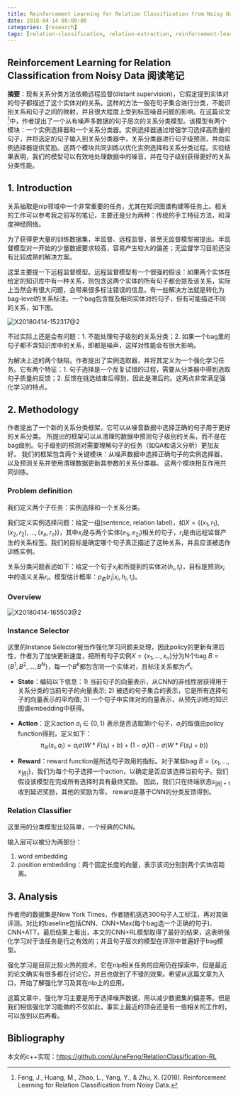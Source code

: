 ```yaml
---
title: Reinforcement Learning for Relation Classification from Noisy Data 阅读笔记
date: 2018-04-14 08:00:00
categories: [research]
tags: [relation-classification, relation-extraction, reinforcement-learning]
---
```


## Reinforcement Learning for Relation Classification from Noisy Data 阅读笔记

**摘要**：现有关系分类方法依赖远程监督(distant supervision)，它假定提到实体对的句子都描述了这个实体对的关系。这样的方法一般在句子集合进行分类，不能识别关系和句子之间的映射，并且很大程度上受到标签噪音问题的影响。在这篇论文[^1]中，作者提出了一个从有噪声多数据的句子层次的关系分类模型。该模型有两个模块：一个实例选择器和一个关系分类器。实例选择器通过增强学习选择高质量的句子，并将选定的句子输入到关系分类器中，关系分类器进行句子级预测，并向实例选择器提供奖励。这两个模块共同训练以优化实例选择和关系分类过程。实验结果表明，我们的模型可以有效地处理数据中的噪音，并在句子级别获得更好的关系分类性能。

## 1. Introduction

关系抽取是nlp领域中一个非常重要的任务，尤其在知识图谱构建等任务上。相关的工作可以参考我之前写的笔记，主要还是分为两种：传统的手工特征方法，和深度神经网络。

为了获得更大量的训练数据集，半监督、远程监督，甚至无监督模型被提出。半监督模型对一开始的少量数据要求较高，容易产生较大的偏差；无监督学习目前还没有比较成熟的解决方案。

这里主要提一下远程监督模型。远程监督模型有一个很强的假设：如果两个实体在给定的知识库中有一种关系，则包含这两个实体的所有句子都会提及该关系，实际上当然会有很大问题，会带来很多标注错误的信息。有一些解决方法就是转化为bag-level的关系标注。一个bag包含提及相同实体对的句子，但有可能描述不同的关系，如下图。

![X20180414-152317@2](http://oi4yiqiop.bkt.clouddn.com/2018-04-14-WX20180414-152317%402x.png)

不过实际上还是会有问题：1. 不能处理句子级别的关系分类；2. 如果一个bag里的句子都不含知识库中的关系，即都是噪声，这样对性能会有很大影响。

为解决上述的两个缺陷，作者提出了实例选取器，并将其定义为一个强化学习任务。它有两个特征：1. 句子选择是一个反复试错的过程，需要从分类器中得到选取句子质量的反馈；2. 反馈在挑选结束后得到，因此是滞后的。这两点非常满足强化学习的特点。

## 2. Methodology

作者提出了一个新的关系分类框架，它可以从噪音数据中选择正确的句子用于更好的关系分类。 所提出的框架可以从清理的数据中预测句子级别的关系，而不是在bag级别。句子级别的预测对需要理解句子的任务（如QA和语义分析）更加友好。
我们的框架包含两个关键模块：从噪声数据中选择正确句子的实例选择器，以及预测关系并使用清理数据更新其参数的关系分类器。 这两个模块相互作用共同训练。

### Problem definition

我们定义两个子任务：实例选择和一个关系分类。

我们定义实例选择问题：给定一组(sentence, relation label)，如$X = \{(x_1,r_1),(x_2,r_2),…,(x_n,r_n)\}$，其中$x_i$是与两个实体$(e_{1i},e_{2i})$相关的句子，$r_i$是由远程监督产生的关系标签。我们的目标是确定哪个句子真正描述了这种关系，并且应该被选作训练实例。

关系分类问题表述如下：给定一个句子$x_i$和所提到的实体对$(h_i,t_i)$，目标是预测$x_i$中的语义关系$r_i$。模型估计概率：$p_{\Phi}(r_i | x_i,h_i,t_i)$。

### Overview

![X20180414-165503@2](http://oi4yiqiop.bkt.clouddn.com/2018-04-14-WX20180414-165503%402x.png)

### Instance Selector

这里的Instance Selector被当作强化学习问题来处理，因此policy的更新有滞后性，作者为了加快更新速度，把所有句子实例$X=\{x_1, …,x_n\}$分为N个bag $B = \{B^1, B^2, …, B^N\}$，每一个$B^k$都包含同一个实体对，且标注关系都为$r^k$。

- **State**：编码以下信息：1) 当前句子的向量表示，从CNN的非线性层获得用于关系分类的当前句子的向量表示; 2) 被选的句子集合的表示，它是所有选择句子的向量表示的平均值; 3) 一个句子中实体对的向量表示，从预先训练的知识图谱embedding中获得。

- **Action**：定义action $a_i \in \{0,1\}$ 表示是否选取第i个句子，$a_i$的取值由policy function得到，定义如下：
  $$
  \pi_{\Theta}(s_i,a_i) = a_i \sigma(W * F(s_i) + b) + (1 - a_i)(1 - \sigma(W * F(s_i)+b))
  $$

- **Reward**：reward function是所选句子效用的指标。对于某些bag $B = \{x_1,... ,x_{| B |}\}$，我们为每个句子选择一个action，以确定是否应该选择当前句子。我们假设该模型在完成所有选择时具有最终奖励。 因此，我们只在终端状态$s_{| B | +1}$收到延迟奖励，其他的奖励为零。 reward是基于CNN的分类反馈得到。

### Relation Classifier

这里用的分类模型比较简单，一个经典的CNN。

输入层可以被分为两部分：

1. word embedding
2. position embedding：两个固定长度的向量，表示该词分别到两个实体店距离。

## 3. Analysis

作者用的数据集是New York Times，作者随机挑选300句子人工标注，再对其做评测。对比的baseline包括CNN、CNN+Max(每个bag选一个正确的句子)、CNN+ATT。最后结果上看出，本文的CNN+RL模型取得了最好的结果，这表明强化学习对于该任务是行之有效的；并且句子层次的模型在评测中普遍好于bag模型。

强化学习是目前比较火热的技术，它在nlp相关任务的应用仍在探索中，但是最近的论文确实有很多都在讨论它，并且也做到了不错的效果。希望从这篇文章为入口，开始了解强化学习及其在nlp上的应用。

这篇文章中，强化学习主要是用于选择噪声数据，用以减少数据集的偏差等。但是我们相信强化学习能做的不仅如此，事实上最近的顶会还是有一些相关的工作的，可以放到以后再看。

## Bibliography

本文的c++实现：https://github.com/JuneFeng/RelationClassification-RL

[^1]: Feng, J., Huang, M., Zhao, L., Yang, Y., & Zhu, X. (2018). Reinforcement Learning for Relation Classification from Noisy Data.